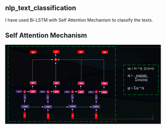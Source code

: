 ## nlp_text_classification

I have used Bi-LSTM with Self Attention Mechanism to classify the texts.

## Self Attention Mechanism

![1](att.png)
